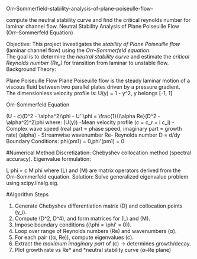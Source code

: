 Orr-Sommerfield-stability-analysis-of-plane-poiseulle-flow-

compute the neutral stability curve and find the critical reynolds number for laminar channel flow.
Neutral Stability Analysis of Plane Poiseuille Flow (Orr–Sommerfeld Equation)

 Objective:
This project investigates the *stability of Plane Poiseuille flow* (laminar channel flow) using the *Orr–Sommerfeld equation*.  
The goal is to determine the *neutral stability curve* and estimate the *critical Reynolds number (Reₚ)* for transition from laminar to unstable flow.
 Background Theory:

Plane Poiseuille Flow
Plane Poiseuille flow is the steady laminar motion of a viscous fluid between two parallel plates driven by a pressure gradient.  
The dimensionless velocity profile is:
U(y) = 1 - y^2,  y belongs [-1, 1]

Orr–Sommerfeld Equation

(U - c)(D^2 - \alpha^2)\phi - U''\phi = \frac{1}{i\alpha Re}(D^2 - \alpha^2)^2\phi
where:
(U(y)) -Mean velocity profile 
(c = c_r + i c_i) - Complex wave speed (real part = phase speed, imaginary part = growth rate) 
(alpha) - Streamwise wavenumber 
Re- Reynolds number 
D = d/dy
Boundary Conditions:
phi(pm1) = 0,phi'(pm1) = 0

#Numerical Method
Discretization: Chebyshev collocation method (spectral accuracy).
Eigenvalue formulation:
  
L phi = c M phi
where (L) and (M) are matrix operators derived from the Orr–Sommerfeld equation.
Solution: Solve generalized eigenvalue problem using scipy.linalg.eig.

#Algorithm Steps
1. Generate Chebyshev differentiation matrix \(D\) and collocation points \(y_i\).
2. Compute \(D^2, D^4\), and form matrices for \(L\) and \(M\).
3. Impose boundary conditions (\(\phi = \phi' = 0\)).
4. Loop over range of Reynolds numbers (Re) and wavenumbers (α).
5. For each pair \((α, Re)\), compute eigenvalues \(c\).
6. Extract the *maximum imaginary part* of \(c\) → determines growth/decay.
7. Plot growth rate vs Re* and *neutral stability curve (α–Re plane)

